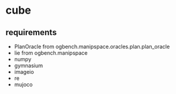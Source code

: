 # cube


## requirements 
- PlanOracle from ogbench.manipspace.oracles.plan.plan_oracle 
- lie from ogbench.manipspace
- numpy
- gymnasium
- imageio
- re
- mujoco

